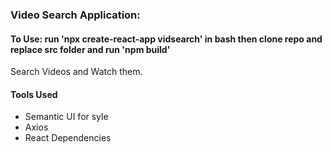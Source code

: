 ### Video Search Application:
<h4> To Use: run 'npx create-react-app vidsearch' in bash then clone repo and replace src folder and run 'npm build' </h4>
<p>
  Search Videos and Watch them. 
</p> 
<h4> Tools Used </h4>
<ul>
  <li> Semantic UI for syle </li>
  <li> Axios </li>
  <li> React Dependencies </li> 
